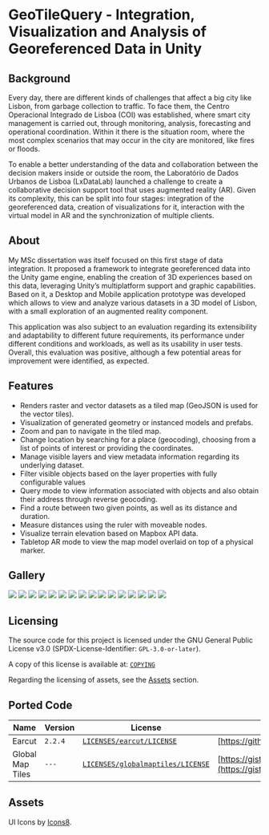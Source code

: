 # GeoTileQuery - Integration, Visualization and Analysis of Georeferenced Data in Unity

## Background

Every day, there are different kinds of challenges that affect a big city like Lisbon, from garbage collection to traffic. To face them, the Centro Operacional Integrado de Lisboa (COI) was established, where smart city management is carried out, through monitoring, analysis, forecasting and operational coordination. Within it there is the situation room, where the most complex scenarios that may occur in the city are monitored, like fires or floods.

To enable a better understanding of the data and collaboration between the decision makers inside or outside the room, the Laboratório de Dados Urbanos de Lisboa (LxDataLab) launched a challenge to create a collaborative decision support tool that uses augmented reality (AR). Given its complexity, this can be split into four stages: integration of the georeferenced data, creation of visualizations for it, interaction with the virtual model in AR and the synchronization of multiple clients.

## About

My MSc dissertation was itself focused on this first stage of data integration. It proposed a framework to integrate georeferenced data into the Unity game engine, enabling the creation of 3D experiences based on this data, leveraging Unity’s multiplatform support and graphic capabilities. Based on it, a Desktop and Mobile application prototype was developed which allows to view and analyze various datasets in a 3D model of Lisbon, with a small exploration of an augmented reality component.

This application was also subject to an evaluation regarding its extensibility and adaptability to different future requirements, its performance under different conditions and workloads, as well as its usability in user tests. Overall, this evaluation was positive, although a few potential areas for improvement were identified, as expected.

## Features

* Renders raster and vector datasets as a tiled map (GeoJSON is used for the vector tiles).
* Visualization of generated geometry or instanced models and prefabs.
* Zoom and pan to navigate in the tiled map.
* Change location by searching for a place (geocoding), choosing from a list of points of interest or providing the coordinates.
* Manage visible layers and view metadata information regarding its underlying dataset.
* Filter visible objects based on the layer properties with fully configurable values
* Query mode to view information associated with objects and also obtain their address through reverse geocoding.
* Find a route between two given points, as well as its distance and duration.
* Measure distances using the ruler with moveable nodes.
* Visualize terrain elevation based on Mapbox API data.
* Tabletop AR mode to view the map model overlaid on top of a physical marker.

## Gallery

![](Gallery/app-screenshot-main.png)
![](Gallery/app-screenshot-location.png)
![](Gallery/app-screenshot-layers.png)
![](Gallery/app-screenshot-filters-off.png)
![](Gallery/app-screenshot-filters-on.png)
![](Gallery/app-screenshot-query.png)
![](Gallery/app-screenshot-route.png)
![](Gallery/app-screenshot-ruler.png)
![](Gallery/app-screenshot-terrain-off.png)
![](Gallery/app-screenshot-terrain-on.png)
![](Gallery/app-screenshot-ar-not-tracking.png)
![](Gallery/app-screenshot-ar-tracking.png)
![](Gallery/app-screenshot-debug.png)
![](Gallery/app-screenshot-about.png)
![](Gallery/renderers-buildings-lod3.png)
![](Gallery/renderers-lamps-trees.png)

## Licensing

The source code for this project is licensed under the GNU General Public License v3.0 (SPDX-License-Identifier: `GPL-3.0-or-later`).

A copy of this license is available at: [`COPYING`](COPYING)

Regarding the licensing of assets, see the [Assets](#assets) section.

## Ported Code

|  Name  |  Version  | License | Original Source Code |
|--------|-----------|---------|------------|
| Earcut | `2.2.4` | [`LICENSES/earcut/LICENSE`](LICENSES/earcut/LICENSE) | [https://github.com/mapbox/earcut](https://github.com/mapbox/earcut) |
| Global Map Tiles | `---` | [`LICENSES/globalmaptiles/LICENSE`](LICENSES/globalmaptiles/LICENSE) | [https://gist.github.com/maptiler/fddb5ce33ba995d5523de9afdf8ef118](https://gist.github.com/maptiler/fddb5ce33ba995d5523de9afdf8ef118) |

## Assets

UI Icons by [Icons8](https://icons8.com).
